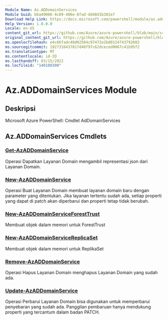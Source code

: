 ```yaml
---
Module Name: Az.ADDomainServices
Module Guid: bba49006-4c09-406e-8fad-dd48d1b381e7
Download Help Link: https://docs.microsoft.com/powershell/module/az.addomainservices
Help Version: 1.0.0.0
Locale: en-US
content_git_url: https://github.com/Azure/azure-powershell/blob/main/src/ADDomainServices/help/Az.ADDomainServices.md
original_content_git_url: https://github.com/Azure/azure-powershell/blob/main/src/ADDomainServices/help/Az.ADDomainServices.md
ms.openlocfilehash: e4c66fadc48d02504c97472e2bd0124743792602
ms.sourcegitcommit: 1927316437817d48f97c62dceced0067c41b95f2
ms.translationtype: MT
ms.contentlocale: id-ID
ms.lasthandoff: 03/15/2022
ms.locfileid: "140180300"
---
```

# Az.ADDomainServices Module
## Deskripsi
Microsoft Azure PowerShell: Cmdlet AdDomainServices

## Az.ADDomainServices Cmdlets
### [Get-AzADDomainService](Get-AzADDomainService.md)
Operasi Dapatkan Layanan Domain mengambil representasi json dari Layanan Domain.

### [New-AzADDomainService](New-AzADDomainService.md)
Operasi Buat Layanan Domain membuat layanan domain baru dengan parameter yang ditentukan.
Jika layanan tertentu sudah ada, setiap properti yang dapat di patch akan diperbarui dan properti tetap tidak berubah.

### [New-AzADDomainServiceForestTrust](New-AzADDomainServiceForestTrust.md)
Membuat objek dalam memori untuk ForestTrust

### [New-AzADDomainServiceReplicaSet](New-AzADDomainServiceReplicaSet.md)
Membuat objek dalam memori untuk ReplikaSet

### [Remove-AzADDomainService](Remove-AzADDomainService.md)
Operasi Hapus Layanan Domain menghapus Layanan Domain yang sudah ada.

### [Update-AzADDomainService](Update-AzADDomainService.md)
Operasi Perbarui Layanan Domain bisa digunakan untuk memperbarui penyebaran yang sudah ada.
Panggilan pembaruan hanya mendukung properti yang tercantum dalam badan PATCH.

